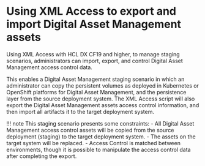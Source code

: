 # Using XML Access to export and import Digital Asset Management assets

Using XML Access with HCL DX CF19 and higher, to manage staging scenarios, administrators can import, export, and control Digital Asset Management access control data.

This enables a Digital Asset Management staging scenario in which an administrator can copy the persistent volumes as deployed in Kubernetes or OpenShift platforms for Digital Asset Management, and the persistence layer from the source deployment system. The XML Access script will also export the Digital Asset Management assets access control information, and then import all artifacts it to the target deployment system.

!!! note
    This staging scenario presents some constraints:
    -  All Digital Asset Management access control assets will be copied from the source deployment (staging) to the target deployment system.
    - The assets on the target system will be replaced.
    - Access Control is matched between environments, though it is possible to manipulate the access control data after completing the export.
